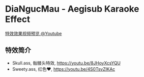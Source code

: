 DiaNgucMau - Aegisub Karaoke Effect
===================================

[特效效果视频预览 @Youtube](https://youtube.com/playlist?list=PLWiiO7FHwvr_7Mm2-miKu9XHbDSd716Gc)

## 特效简介

+ Skull.ass,    骷髅头特效, https://youtu.be/8JHoyXcsYQU
+ Sweety.ass,   红色❤,     https://youtu.be/4S0TsvZIKAc
